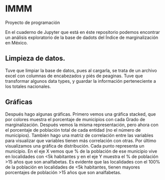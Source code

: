 # IMMM
Proyecto de programación

En el cuaderno de Jupyter que está en éste repositorio podemos encontrar un análisis exploratorio de la base de dadots del Índice de marginalización en México. 

## Limpieza de datos. 
Tuve que limpiar la base de datos, pues al cargarla, se trata de un archivo excel con columnas de encabezados y piés de peaginas. 
Tuve que transformar algunos data types, y guardar la información perteneciente a los totales nacionales. 

## Gráficas

Después hago algunas gráficas. 
Primero vemos una gráfica stacked, que por colores muestra el porcentaje de municipios con cada Grado de marginalización.
Después vemos la misma representación, pero ahora con el porcentaje de población total de cada entidad (no el número de municipios). 
También hago una matriz de correlación entre las variables para visualizar que variables tienen más correlación con otras. 
Por último visualizamos una gráfica de distribución. Cada punto representa un municipio. En el eje X vemos que % de la población de ese municipio vive en localidades con <5k habitantes y en el eje Y muestra el % de población >15 años que son analfabetas. Es evidente que las localidades con el 100% de la población en localidades de <5k habitantes, tienen mayores porcentajes de población >15 años que son analfabetas. 


